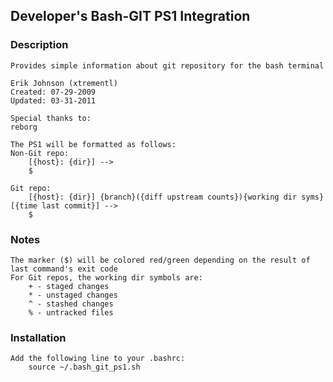 Developer's Bash-GIT PS1 Integration
----------

### Description
    Provides simple information about git repository for the bash terminal

    Erik Johnson (xtrementl)
    Created: 07-29-2009
    Updated: 03-31-2011

    Special thanks to:
    reborg

    The PS1 will be formatted as follows:
    Non-Git repo:
        [{host}: {dir}] -->
        $

    Git repo:
        [{host}: {dir}] {branch}({diff upstream counts}){working dir syms} [{time last commit}] -->
        $

### Notes
    The marker ($) will be colored red/green depending on the result of last command's exit code
    For Git repos, the working dir symbols are:
        + - staged changes
        * - unstaged changes
        ^ - stashed changes
        % - untracked files

### Installation
    Add the following line to your .bashrc:
        source ~/.bash_git_ps1.sh
